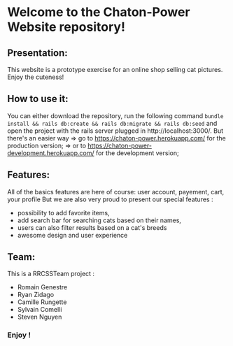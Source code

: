 # Welcome to the Chaton-Power Website repository!

## Presentation:
This website is a prototype exercise for an online shop selling cat pictures.
Enjoy the cuteness!


## How to use it:
You can either download the repository, run the following command
`bundle install && rails db:create && rails db:migrate && rails db:seed`
and open the project with the rails server plugged in http://localhost:3000/.
But there's an easier way => go to https://chaton-power.herokuapp.com/ for the production version;
                          => or to https://chaton-power-development.herokuapp.com/ for the development version;

## Features:
All of the basics features are here of course: user account, payement, cart, your profile
But we are also very proud to present our special features :
* possibility to add favorite items,
* add search bar for searching cats based on their names,
* users can also filter results based on a cat's breeds
* awesome design and user experience

## Team:
This is a RRCSSTeam project :
- Romain Genestre
- Ryan Zidago
- Camille Rungette
- Sylvain Comelli
- Steven Nguyen

### Enjoy !
